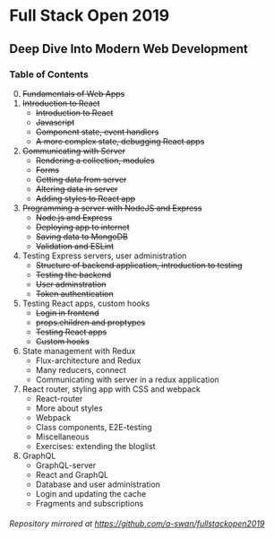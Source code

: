 # Full Stack Open 2019
## Deep Dive Into Modern Web Development

### Table of Contents
0. ~~Fundamentals of Web Apps~~
1. ~~Introduction to React~~
    * ~~Introduction to React~~
    * ~~Javascript~~
    * ~~Component state, event handlers~~
    * ~~A more complex state, debugging React apps~~
2. ~~Communicating with Server~~
    * ~~Rendering a collection, modules~~
    * ~~Forms~~
    * ~~Getting data from server~~
    * ~~Altering data in server~~
    * ~~Adding styles to React app~~
3. ~~Programming a server with NodeJS and Express~~
    * ~~Node.js and Express~~
    * ~~Deploying app to internet~~
    * ~~Saving data to MongoDB~~
    * ~~Validation and ESLint~~
4. Testing Express servers, user administration
    * ~~Structure of backend application, introduction to testing~~
    * ~~Testing the backend~~
    * ~~User adminstration~~
    * ~~Token authentication~~
5. Testing React apps, custom hooks
    * ~~Login in frontend~~
    * ~~props.children and proptypes~~
    * ~~Testing React apps~~
    * ~~Custom hooks~~
6. State management with Redux
    * Flux-architecture and Redux
    * Many reducers, connect
    * Communicating with server in a redux application
7. React router, styling app with CSS and webpack
    * React-router
    * More about styles
    * Webpack
    * Class components, E2E-testing
    * Miscellaneous
    * Exercises: extending the bloglist
8. GraphQL
    * GraphQL-server
    * React and GraphQL
    * Database and user administration
    * Login and updating the cache
    * Fragments and subscriptions

###### Repository mirrored at https://github.com/a-swan/fullstackopen2019
